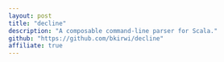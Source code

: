 ```yaml
---
layout: post
title: "decline"
description: "A composable command-line parser for Scala."
github: "https://github.com/bkirwi/decline"
affiliate: true
---
```

